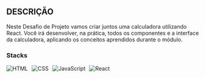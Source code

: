 ## DESCRIÇÃO
Neste Desafio de Projeto vamos criar juntos uma calculadora utilizando React. Você irá desenvolver, na prática, todos os componentes e a interface da calculadora, aplicando os conceitos aprendidos durante o módulo.

### Stacks
<div style="display: flex; flex-wrap: wrap; gap: 10px;">
    <img src="https://img.shields.io/badge/-HTML5-E34F26?style=flat-square&logo=html5&logoColor=white" alt="HTML">
    <img src="https://img.shields.io/badge/-CSS3-1572B6?style=flat-square&logo=css3&logoColor=white" alt="CSS">
    <img src="https://img.shields.io/badge/-JavaScript-F7DF1E?style=flat-square&logo=javascript&logoColor=black" alt="JavaScript">
    <img src="https://img.shields.io/badge/-React-20232A?style=flat-square&logo=react&logoColor=61DAFB" alt="React">
</div>
